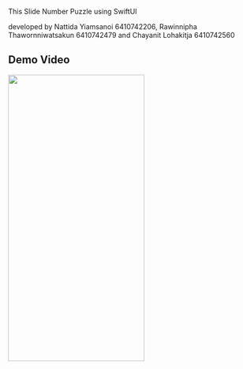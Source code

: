 This Slide Number Puzzle using SwiftUI


developed by 
Nattida Yiamsanoi 6410742206,
Rawinnipha Thawornniwatsakun 6410742479 and
Chayanit Lohakitja 6410742560

Demo Video
----------

<a>
  <img src="https://github.com/theeramukt/SlideNumberPuzzle/assets/99159087/345a4202-4f18-4cc8-a8ed-f74fd37a940d" width="276" height="580" />
</a>

